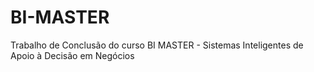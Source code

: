 # BI-MASTER
Trabalho de Conclusão do curso BI MASTER - Sistemas Inteligentes de Apoio à Decisão em Negócios
